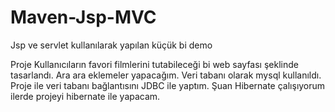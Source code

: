 # Maven-Jsp-MVC
Jsp ve servlet kullanılarak yapılan küçük bi demo

Proje Kullanıcıların favori filmlerini tutabileceği bi web sayfası şeklinde tasarlandı. Ara ara eklemeler yapacağım. Veri tabanı olarak mysql kullanıldı. Proje ile veri tabanı bağlantısını JDBC ile yaptım. Şuan Hibernate çalışıyorum ilerde projeyi hibernate ile yapacam.

